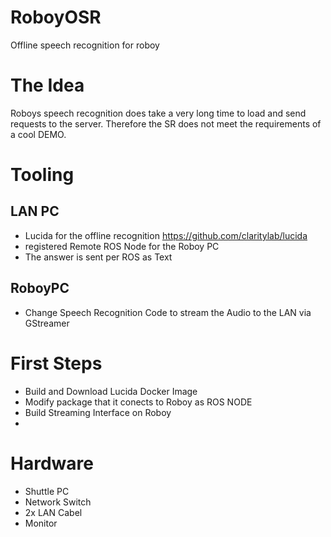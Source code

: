 # RoboyOSR
Offline speech recognition for roboy

# The Idea

Roboys speech recognition does take a very long time to load and send requests to the server.
Therefore the SR does not meet the requirements of a cool DEMO.


# Tooling

## LAN PC
- Lucida for the offline recognition https://github.com/claritylab/lucida
- registered Remote ROS Node for the Roboy PC
- The answer is sent per ROS as Text

## RoboyPC

- Change Speech Recognition Code to stream the Audio to the LAN via GStreamer

# First Steps
- Build and Download Lucida Docker Image
- Modify package that it conects to Roboy as ROS NODE
- Build Streaming Interface on Roboy
- 

# Hardware
- Shuttle PC
- Network Switch
- 2x LAN Cabel
- Monitor